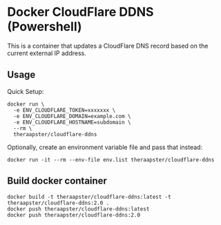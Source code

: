 # Docker CloudFlare DDNS (Powershell)
This is a container that updates a CloudFlare DNS record based on the current external IP address.

## Usage

Quick Setup:

```shell
docker run \
  -e ENV_CLOUDFLARE_TOKEN=xxxxxxx \
  -e ENV_CLOUDFLARE_DOMAIN=example.com \
  -e ENV_CLOUDFLARE_HOSTNAME=subdomain \
  --rm \
  theraapster/cloudflare-ddns
```

Optionally, create an environment variable file and pass that instead:

```shell
docker run -it --rm --env-file env.list theraapster/cloudflare-ddns
```

## Build docker container
```shell
docker build -t theraapster/cloudflare-ddns:latest -t theraapster/cloudflare-ddns:2.0 .
docker push theraapster/cloudflare-ddns:latest
docker push theraapster/cloudflare-ddns:2.0
```